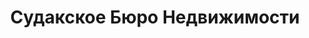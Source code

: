 --- 
title: "Судакское Бюро Недвижимости" 
site: "www.sbn-sudak.com" 
town: "Судак" 
tel: ["+7978 716 15 79, +7978 845 80 20, +38 050 92 86 231, +38 066 90 66 962"] 
address: "Россия, Республика Крым, г. Судак, ул. Ленина 28" 
mail: "sudak-revers@mail.ru" 
--- 